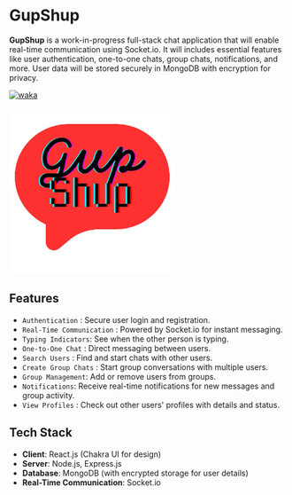 # GupShup
**GupShup** is a work-in-progress full-stack chat application that will enable real-time communication using Socket.io. It will includes essential features like user authentication, one-to-one chats, group chats, notifications, and more. User data will be stored securely in MongoDB with encryption for privacy.

<a href="https://wakatime.com/badge/user/1fc26c7a-896d-4495-8fa5-a34266fbb649/project/9f8416d3-31a3-4491-b930-fcfeb47cc6eb"><img src="https://wakatime.com/badge/user/1fc26c7a-896d-4495-8fa5-a34266fbb649/project/9f8416d3-31a3-4491-b930-fcfeb47cc6eb.svg" alt="waka"></a>

<img src="frontend/src/images/logo.png" alt="Logo" width="300">


## Features

- `Authentication` : Secure user login and registration.
- `Real-Time Communication` : Powered by Socket.io for instant messaging.
- `Typing Indicators`: See when the other person is typing.
- `One-to-One Chat` : Direct messaging between users.
- `Search Users` : Find and start chats with other users.
- `Create Group Chats` : Start group conversations with multiple users.
- `Group Management`: Add or remove users from groups.
- `Notifications`: Receive real-time notifications for new messages and group activity.
- `View Profiles` : Check out other users' profiles with details and status.

## Tech Stack

- **Client**: React.js (Chakra UI for design)
- **Server**: Node.js, Express.js
- **Database**: MongoDB (with encrypted storage for user details)
- **Real-Time Communication**: Socket.io

